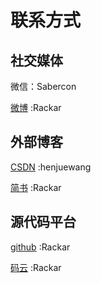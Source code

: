 # 联系方式

## 社交媒体

微信：Sabercon

[微博](https://weibo.com/u/1828163444) :Rackar

## 外部博客

[CSDN](https://blog.csdn.net/henjuewang) :henjuewang

[简书](https://www.jianshu.com/u/2d95604f4b82) :Rackar

## 源代码平台

[github](https://github.com/rackar) :Rackar

[码云](https://gitee.com/rackar) :Rackar
